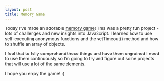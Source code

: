 ```yaml
---
layout: post
title: Memory Game
---
```

Today I've made an adorable <a href='https://rachelmcquirk.com/projects/memory' target='_blank'>memory game</a>! This was a pretty fun project - lots of challenges and new insights into JavaScript. I learned how to use self-executing anonymous functions and the setTimeout() method and how to shuffle an array of objects.

I feel that to fully comprehend these things and have them engrained I need to use them continuously so I'm going to try and figure out some projects that will use a lot of the same elements.

I hope you enjoy the game! :)

